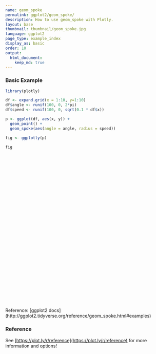 ```yaml
---
name: geom_spoke
permalink: ggplot2/geom_spoke/
description: How to use geom_spoke with Plotly.
layout: base
thumbnail: thumbnail/geom_spoke.jpg
language: ggplot2
page_type: example_index
display_as: basic
order: 10
output:
  html_document:
    keep_md: true
---
```



### Basic Example


```r
library(plotly)

df <- expand.grid(x = 1:10, y=1:10)
df$angle <- runif(100, 0, 2*pi)
df$speed <- runif(100, 0, sqrt(0.1 * df$x))

p <- ggplot(df, aes(x, y)) +
  geom_point() +
  geom_spoke(aes(angle = angle, radius = speed))

fig <- ggplotly(p)

fig
```

<div id="htmlwidget-d45e24a45d1bd7aed9dd" style="width:672px;height:480px;" class="plotly html-widget"></div>
<script type="application/json" data-for="htmlwidget-d45e24a45d1bd7aed9dd">{"x":{"data":[{"x":[1,2,3,4,5,6,7,8,9,10,1,2,3,4,5,6,7,8,9,10,1,2,3,4,5,6,7,8,9,10,1,2,3,4,5,6,7,8,9,10,1,2,3,4,5,6,7,8,9,10,1,2,3,4,5,6,7,8,9,10,1,2,3,4,5,6,7,8,9,10,1,2,3,4,5,6,7,8,9,10,1,2,3,4,5,6,7,8,9,10,1,2,3,4,5,6,7,8,9,10],"y":[1,1,1,1,1,1,1,1,1,1,2,2,2,2,2,2,2,2,2,2,3,3,3,3,3,3,3,3,3,3,4,4,4,4,4,4,4,4,4,4,5,5,5,5,5,5,5,5,5,5,6,6,6,6,6,6,6,6,6,6,7,7,7,7,7,7,7,7,7,7,8,8,8,8,8,8,8,8,8,8,9,9,9,9,9,9,9,9,9,9,10,10,10,10,10,10,10,10,10,10],"text":["x:  1<br />y:  1","x:  2<br />y:  1","x:  3<br />y:  1","x:  4<br />y:  1","x:  5<br />y:  1","x:  6<br />y:  1","x:  7<br />y:  1","x:  8<br />y:  1","x:  9<br />y:  1","x: 10<br />y:  1","x:  1<br />y:  2","x:  2<br />y:  2","x:  3<br />y:  2","x:  4<br />y:  2","x:  5<br />y:  2","x:  6<br />y:  2","x:  7<br />y:  2","x:  8<br />y:  2","x:  9<br />y:  2","x: 10<br />y:  2","x:  1<br />y:  3","x:  2<br />y:  3","x:  3<br />y:  3","x:  4<br />y:  3","x:  5<br />y:  3","x:  6<br />y:  3","x:  7<br />y:  3","x:  8<br />y:  3","x:  9<br />y:  3","x: 10<br />y:  3","x:  1<br />y:  4","x:  2<br />y:  4","x:  3<br />y:  4","x:  4<br />y:  4","x:  5<br />y:  4","x:  6<br />y:  4","x:  7<br />y:  4","x:  8<br />y:  4","x:  9<br />y:  4","x: 10<br />y:  4","x:  1<br />y:  5","x:  2<br />y:  5","x:  3<br />y:  5","x:  4<br />y:  5","x:  5<br />y:  5","x:  6<br />y:  5","x:  7<br />y:  5","x:  8<br />y:  5","x:  9<br />y:  5","x: 10<br />y:  5","x:  1<br />y:  6","x:  2<br />y:  6","x:  3<br />y:  6","x:  4<br />y:  6","x:  5<br />y:  6","x:  6<br />y:  6","x:  7<br />y:  6","x:  8<br />y:  6","x:  9<br />y:  6","x: 10<br />y:  6","x:  1<br />y:  7","x:  2<br />y:  7","x:  3<br />y:  7","x:  4<br />y:  7","x:  5<br />y:  7","x:  6<br />y:  7","x:  7<br />y:  7","x:  8<br />y:  7","x:  9<br />y:  7","x: 10<br />y:  7","x:  1<br />y:  8","x:  2<br />y:  8","x:  3<br />y:  8","x:  4<br />y:  8","x:  5<br />y:  8","x:  6<br />y:  8","x:  7<br />y:  8","x:  8<br />y:  8","x:  9<br />y:  8","x: 10<br />y:  8","x:  1<br />y:  9","x:  2<br />y:  9","x:  3<br />y:  9","x:  4<br />y:  9","x:  5<br />y:  9","x:  6<br />y:  9","x:  7<br />y:  9","x:  8<br />y:  9","x:  9<br />y:  9","x: 10<br />y:  9","x:  1<br />y: 10","x:  2<br />y: 10","x:  3<br />y: 10","x:  4<br />y: 10","x:  5<br />y: 10","x:  6<br />y: 10","x:  7<br />y: 10","x:  8<br />y: 10","x:  9<br />y: 10","x: 10<br />y: 10"],"type":"scatter","mode":"markers","marker":{"autocolorscale":false,"color":"rgba(0,0,0,1)","opacity":1,"size":5.66929133858268,"symbol":"circle","line":{"width":1.88976377952756,"color":"rgba(0,0,0,1)"}},"hoveron":"points","showlegend":false,"xaxis":"x","yaxis":"y","hoverinfo":"text","frame":null},{"x":[1,0.790182090845554,null,2,1.99225613054776,null,3,3.21081112517547,null,4,3.86113401591574,null,5,5.04923643306149,null,6,5.88525302159584,null,7,7.02227706089555,null,8,8.4773253791279,null,9,8.36860945171814,null,10,9.34860620363986,null,1,0.843239620938294,null,2,2.06328992431896,null,3,2.96352740394525,null,4,4.0141400775071,null,5,5.32327092915562,null,6,6.06227737772853,null,7,6.43267772844969,null,8,7.77036757339961,null,9,9.0977910892295,null,10,9.98157745018861,null,1,1.03269177496472,null,2,2.19875353664419,null,3,3.01406227410507,null,4,3.88886808789486,null,5,5.59334976441354,null,6,5.89677686730726,null,7,7.25451101834564,null,8,7.85384228702344,null,9,8.97019825707029,null,10,10.3438032643897,null,1,1.0606265699402,null,2,1.67648779376268,null,3,3.03808086806022,null,4,3.98462141668822,null,5,4.64898182787756,null,6,6.00746588482978,null,7,7.17203197019483,null,8,7.98784100254864,null,9,8.91191738539419,null,10,10.63858019977,null,1,0.853753558226198,null,2,2.2167097943426,null,3,2.99770752143347,null,4,4.30007251540272,null,5,4.63168845670858,null,6,5.98269725357396,null,7,6.48349470874845,null,8,8.44355645027638,null,9,8.12081317268935,null,10,9.73911120932954,null,1,1.02315774260301,null,2,1.79838300445827,null,3,3.37357689770778,null,4,4.05505582902008,null,5,5.15398059084897,null,6,6.29228807624561,null,7,6.74297634132671,null,8,8.20886688677721,null,9,8.6264232552613,null,10,9.96717264637669,null,1,1.17335706772074,null,2,1.98019915118231,null,3,3.1720895278886,null,4,4.30776970377109,null,5,4.54156346356005,null,6,5.94630059427936,null,7,7.24668469868408,null,8,8.36798015264154,null,9,9.46622143842516,null,10,9.97059166976735,null,1,1.06104695561413,null,2,1.89937047359421,null,3,3.31464285684927,null,4,3.99807575501736,null,5,4.95658185464413,null,6,5.82293298936765,null,7,7.08570488459661,null,8,7.7451601289876,null,9,9.47698754168745,null,10,9.62947377168349,null,1,0.758629395356891,null,2,1.87280418828998,null,3,3.18254753335882,null,4,4.00111222270884,null,5,5.16001221045981,null,6,5.94911532527968,null,7,6.65154505656653,null,8,7.84817672522476,null,9,9.3836695549297,null,10,10.4193736048154,null,1,0.961099305266996,null,2,1.98286989985851,null,3,2.88165909206493,null,4,3.63434063712625,null,5,4.91868194024291,null,6,5.96785743070767,null,7,7.22204262510691,null,8,8.55426319659965,null,9,9.37543653001223,null,10,10.0488361656321],"y":[1,1.07893175868493,null,1,1.318496756089,null,1,1.14882675275203,null,1,1.01601746123756,null,1,0.529770293974947,null,1,1.38286414933976,null,1,1.07353732426294,null,1,1.05310081734419,null,1,1.3661274287692,null,1,0.663065017373859,null,2,2.19210918483653,null,2,2.30163722788572,null,2,1.84983963115101,null,2,1.80299346991578,null,2,2.27615238859376,null,2,1.88627761922889,null,2,1.98879292610041,null,2,1.69386309533492,null,2,2.00441416713963,null,2,1.73355750017137,null,3,3.04150170829495,null,3,3.02558835543629,null,3,3.18820518678993,null,3,2.94066743043841,null,3,3.32059312682551,null,3,3.18250833821458,null,3,2.28957903221831,null,3,2.91848192926396,null,3,3.50937476680673,null,3,3.32107542045295,null,4,3.83901063959518,null,4,3.84950436524274,null,4,3.98223617797737,null,4,3.89666469527567,null,4,4.60028941710212,null,4,4.03024541704998,null,4,4.06231572445519,null,4,3.99138088848518,null,4,4.23450004240137,null,4,4.12296314353484,null,5,5.19323513447117,null,5,4.78552497093112,null,5,4.99612289971847,null,5,5.15824887859272,null,5,4.8931572459361,null,5,5.03075397921427,null,5,5.2916814131686,null,5,4.62780301866152,null,5,5.3550703084405,null,5,5.51001654198647,null,6,6.05065250202703,null,6,6.15458268125767,null,6,6.11487176026012,null,6,6.54441805664359,null,6,5.67711274210815,null,6,5.34281195173887,null,6,5.95268363843128,null,6,5.6221588635679,null,6,6.2709417373073,null,6,6.09547606042836,null,7,6.97330350776208,null,7,7.44407395074016,null,7,6.79933902915323,null,7,6.66179772446101,null,7,7.21559840216065,null,7,6.83057223413997,null,7,6.73897061177582,null,7,6.85691021847334,null,7,6.19989894665703,null,7,6.894252701181,null,8,8.00553378003614,null,8,8.0047836451441,null,8,8.19351955670113,null,8,8.23144487755874,null,8,7.96159460983777,null,8,8.29681678220494,null,8,7.41416219670047,null,8,7.92939042433344,null,8,7.69414973440636,null,8,7.89332919501372,null,9,8.88041381363528,null,9,8.85754681073285,null,9,8.92729474949249,null,9,8.97678615020527,null,9,8.86512498918504,null,9,9.28683043925036,null,9,9.27202414584545,null,9,8.48651796713447,null,9,8.85561970584178,null,9,9.14306691708507,null,10,10.0338196541476,null,10,9.5797133254585,null,10,9.91419728037973,null,10,9.5130460744311,null,10,9.77768146299116,null,10,9.94306368158027,null,10,9.80058117926494,null,10,10.5012623895873,null,10,9.46560617107712,null,10,10.4735959019307],"text":["angle: 2.78177760<br />speed: 0.22417354<br />x:  1<br />y:  1","angle: 2.78177760<br />speed: 0.22417354<br />x:  1<br />y:  1",null,"angle: 1.59510535<br />speed: 0.31859088<br />x:  2<br />y:  1","angle: 1.59510535<br />speed: 0.31859088<br />x:  2<br />y:  1",null,"angle: 0.61472279<br />speed: 0.25805180<br />x:  3<br />y:  1","angle: 0.61472279<br />speed: 0.25805180<br />x:  3<br />y:  1",null,"angle: 3.02675540<br />speed: 0.13978670<br />x:  4<br />y:  1","angle: 3.02675540<br />speed: 0.13978670<br />x:  4<br />y:  1",null,"angle: 4.81671602<br />speed: 0.47280038<br />x:  5<br />y:  1","angle: 4.81671602<br />speed: 0.47280038<br />x:  5<br />y:  1",null,"angle: 1.86198408<br />speed: 0.39968966<br />x:  6<br />y:  1","angle: 1.86198408<br />speed: 0.39968966<br />x:  6<br />y:  1",null,"angle: 1.27664866<br />speed: 0.07683753<br />x:  7<br />y:  1","angle: 1.27664866<br />speed: 0.07683753<br />x:  7<br />y:  1",null,"angle: 0.11079104<br />speed: 0.48026994<br />x:  8<br />y:  1","angle: 0.11079104<br />speed: 0.48026994<br />x:  8<br />y:  1",null,"angle: 2.61610260<br />speed: 0.72986527<br />x:  9<br />y:  1","angle: 2.61610260<br />speed: 0.72986527<br />x:  9<br />y:  1",null,"angle: 3.61894670<br />speed: 0.73337512<br />x: 10<br />y:  1","angle: 3.61894670<br />speed: 0.73337512<br />x: 10<br />y:  1",null,"angle: 2.25521527<br />speed: 0.24795111<br />x:  1<br />y:  2","angle: 2.25521527<br />speed: 0.24795111<br />x:  1<br />y:  2",null,"angle: 1.36397526<br />speed: 0.30820550<br />x:  2<br />y:  2","angle: 1.36397526<br />speed: 0.30820550<br />x:  2<br />y:  2",null,"angle: 4.47411229<br />speed: 0.15452633<br />x:  3<br />y:  2","angle: 4.47411229<br />speed: 0.15452633<br />x:  3<br />y:  2",null,"angle: 4.78404077<br />speed: 0.19751333<br />x:  4<br />y:  2","angle: 4.78404077<br />speed: 0.19751333<br />x:  4<br />y:  2",null,"angle: 0.70695302<br />speed: 0.42516377<br />x:  5<br />y:  2","angle: 0.70695302<br />speed: 0.42516377<br />x:  5<br />y:  2",null,"angle: 5.21340802<br />speed: 0.12965821<br />x:  6<br />y:  2","angle: 5.21340802<br />speed: 0.12965821<br />x:  6<br />y:  2",null,"angle: 3.16134442<br />speed: 0.56743295<br />x:  7<br />y:  2","angle: 3.16134442<br />speed: 0.56743295<br />x:  7<br />y:  2",null,"angle: 4.06882568<br />speed: 0.38268898<br />x:  8<br />y:  2","angle: 4.06882568<br />speed: 0.38268898<br />x:  8<br />y:  2",null,"angle: 0.04510813<br />speed: 0.09789066<br />x:  9<br />y:  2","angle: 0.04510813<br />speed: 0.09789066<br />x:  9<br />y:  2",null,"angle: 4.64335616<br />speed: 0.26707863<br />x: 10<br />y:  2","angle: 4.64335616<br />speed: 0.26707863<br />x: 10<br />y:  2",null,"angle: 0.90358744<br />speed: 0.05283128<br />x:  1<br />y:  3","angle: 0.90358744<br />speed: 0.05283128<br />x:  1<br />y:  3",null,"angle: 0.12803983<br />speed: 0.20039394<br />x:  2<br />y:  3","angle: 0.12803983<br />speed: 0.20039394<br />x:  2<br />y:  3",null,"angle: 1.49621712<br />speed: 0.18872981<br />x:  3<br />y:  3","angle: 1.49621712<br />speed: 0.18872981<br />x:  3<br />y:  3",null,"angle: 3.63198574<br />speed: 0.12597879<br />x:  4<br />y:  3","angle: 3.63198574<br />speed: 0.12597879<br />x:  4<br />y:  3",null,"angle: 0.49537366<br />speed: 0.67442116<br />x:  5<br />y:  3","angle: 0.49537366<br />speed: 0.67442116<br />x:  5<br />y:  3",null,"angle: 2.08552269<br />speed: 0.20967668<br />x:  6<br />y:  3","angle: 2.08552269<br />speed: 0.20967668<br />x:  6<br />y:  3",null,"angle: 5.05639785<br />speed: 0.75463489<br />x:  7<br />y:  3","angle: 5.05639785<br />speed: 0.75463489<br />x:  7<br />y:  3",null,"angle: 3.65035921<br />speed: 0.16735374<br />x:  8<br />y:  3","angle: 3.65035921<br />speed: 0.16735374<br />x:  8<br />y:  3",null,"angle: 1.62923622<br />speed: 0.51024582<br />x:  9<br />y:  3","angle: 1.62923622<br />speed: 0.51024582<br />x:  9<br />y:  3",null,"angle: 0.75122802<br />speed: 0.47041483<br />x: 10<br />y:  3","angle: 0.75122802<br />speed: 0.47041483<br />x: 10<br />y:  3",null,"angle: 5.07255065<br />speed: 0.17202661<br />x:  1<br />y:  4","angle: 5.07255065<br />speed: 0.17202661<br />x:  1<br />y:  4",null,"angle: 3.57700906<br />speed: 0.35680398<br />x:  2<br />y:  4","angle: 3.57700906<br />speed: 0.35680398<br />x:  2<br />y:  4",null,"angle: 5.84671449<br />speed: 0.04202030<br />x:  3<br />y:  4","angle: 5.84671449<br />speed: 0.04202030<br />x:  3<br />y:  4",null,"angle: 4.56465115<br />speed: 0.10447337<br />x:  4<br />y:  4","angle: 4.56465115<br />speed: 0.10447337<br />x:  4<br />y:  4",null,"angle: 2.09992580<br />speed: 0.69538561<br />x:  5<br />y:  4","angle: 2.09992580<br />speed: 0.69538561<br />x:  5<br />y:  4",null,"angle: 1.32879068<br />speed: 0.03115325<br />x:  6<br />y:  4","angle: 1.32879068<br />speed: 0.03115325<br />x:  6<br />y:  4",null,"angle: 0.34753133<br />speed: 0.18297062<br />x:  7<br />y:  4","angle: 0.34753133<br />speed: 0.18297062<br />x:  7<br />y:  4",null,"angle: 3.75824484<br />speed: 0.01490404<br />x:  8<br />y:  4","angle: 3.75824484<br />speed: 0.01490404<br />x:  8<br />y:  4",null,"angle: 1.93010936<br />speed: 0.25049714<br />x:  9<br />y:  4","angle: 1.93010936<br />speed: 0.25049714<br />x:  9<br />y:  4",null,"angle: 0.19022878<br />speed: 0.65031116<br />x: 10<br />y:  4","angle: 0.19022878<br />speed: 0.65031116<br />x: 10<br />y:  4",null,"angle: 2.21865529<br />speed: 0.24233827<br />x:  1<br />y:  5","angle: 2.21865529<br />speed: 0.24233827<br />x:  1<br />y:  5",null,"angle: 5.50296995<br />speed: 0.30489781<br />x:  2<br />y:  5","angle: 5.50296995<br />speed: 0.30489781<br />x:  2<br />y:  5",null,"angle: 4.17840081<br />speed: 0.00450415<br />x:  3<br />y:  5","angle: 4.17840081<br />speed: 0.00450415<br />x:  3<br />y:  5",null,"angle: 0.48530215<br />speed: 0.33924360<br />x:  4<br />y:  5","angle: 0.48530215<br />speed: 0.33924360<br />x:  4<br />y:  5",null,"angle: 3.42393123<br />speed: 0.38349546<br />x:  5<br />y:  5","angle: 3.42393123<br />speed: 0.38349546<br />x:  5<br />y:  5",null,"angle: 2.08327552<br />speed: 0.03528728<br />x:  6<br />y:  5","angle: 2.08327552<br />speed: 0.03528728<br />x:  6<br />y:  5",null,"angle: 2.62751758<br />speed: 0.59317431<br />x:  7<br />y:  5","angle: 2.62751758<br />speed: 0.59317431<br />x:  7<br />y:  5",null,"angle: 5.58504180<br />speed: 0.57902756<br />x:  8<br />y:  5","angle: 5.58504180<br />speed: 0.57902756<br />x:  8<br />y:  5",null,"angle: 2.75776125<br />speed: 0.94817952<br />x:  9<br />y:  5","angle: 2.75776125<br />speed: 0.94817952<br />x:  9<br />y:  5",null,"angle: 2.04362538<br />speed: 0.57286982<br />x: 10<br />y:  5","angle: 2.04362538<br />speed: 0.57286982<br />x: 10<br />y:  5",null,"angle: 1.14198053<br />speed: 0.05569522<br />x:  1<br />y:  6","angle: 1.14198053<br />speed: 0.05569522<br />x:  1<br />y:  6",null,"angle: 2.48747978<br />speed: 0.25405751<br />x:  2<br />y:  6","angle: 2.48747978<br />speed: 0.25405751<br />x:  2<br />y:  6",null,"angle: 0.29831558<br />speed: 0.39083912<br />x:  3<br />y:  6","angle: 0.29831558<br />speed: 0.39083912<br />x:  3<br />y:  6",null,"angle: 1.47001111<br />speed: 0.54719481<br />x:  4<br />y:  6","angle: 1.47001111<br />speed: 0.54719481<br />x:  4<br />y:  6",null,"angle: 5.15737545<br />speed: 0.35772364<br />x:  5<br />y:  6","angle: 5.15737545<br />speed: 0.35772364<br />x:  5<br />y:  6",null,"angle: 5.13087313<br />speed: 0.71925548<br />x:  6<br />y:  6","angle: 5.13087313<br />speed: 0.71925548<br />x:  6<br />y:  6",null,"angle: 3.32364769<br />speed: 0.26134269<br />x:  7<br />y:  6","angle: 3.32364769<br />speed: 0.26134269<br />x:  7<br />y:  6",null,"angle: 5.21737187<br />speed: 0.43172827<br />x:  8<br />y:  6","angle: 5.21737187<br />speed: 0.43172827<br />x:  8<br />y:  6",null,"angle: 2.51411149<br />speed: 0.46148565<br />x:  9<br />y:  6","angle: 2.51411149<br />speed: 0.46148565<br />x:  9<br />y:  6",null,"angle: 1.90196226<br />speed: 0.10096194<br />x: 10<br />y:  6","angle: 1.90196226<br />speed: 0.10096194<br />x: 10<br />y:  6",null,"angle: 6.13038849<br />speed: 0.17540061<br />x:  1<br />y:  7","angle: 6.13038849<br />speed: 0.17540061<br />x:  1<br />y:  7",null,"angle: 1.61535589<br />speed: 0.44451518<br />x:  2<br />y:  7","angle: 1.61535589<br />speed: 0.44451518<br />x:  2<br />y:  7",null,"angle: 5.42128642<br />speed: 0.26434756<br />x:  3<br />y:  7","angle: 5.42128642<br />speed: 0.26434756<br />x:  3<br />y:  7",null,"angle: 5.45071066<br />speed: 0.45727778<br />x:  4<br />y:  7","angle: 5.45071066<br />speed: 0.45727778<br />x:  4<br />y:  7",null,"angle: 2.70199376<br />speed: 0.50660313<br />x:  5<br />y:  7","angle: 2.70199376<br />speed: 0.50660313<br />x:  5<br />y:  7",null,"angle: 4.40545906<br />speed: 0.17773405<br />x:  6<br />y:  7","angle: 4.40545906<br />speed: 0.17773405<br />x:  6<br />y:  7",null,"angle: 5.46954118<br />speed: 0.35915134<br />x:  7<br />y:  7","angle: 5.46954118<br />speed: 0.35915134<br />x:  7<br />y:  7",null,"angle: 5.91232615<br />speed: 0.39482158<br />x:  8<br />y:  7","angle: 5.91232615<br />speed: 0.39482158<br />x:  8<br />y:  7",null,"angle: 5.23999314<br />speed: 0.92602599<br />x:  9<br />y:  7","angle: 5.23999314<br />speed: 0.92602599<br />x:  9<br />y:  7",null,"angle: 4.44114296<br />speed: 0.10976038<br />x: 10<br />y:  7","angle: 4.44114296<br />speed: 0.10976038<br />x: 10<br />y:  7",null,"angle: 0.09040086<br />speed: 0.06129726<br />x:  1<br />y:  8","angle: 0.09040086<br />speed: 0.06129726<br />x:  1<br />y:  8",null,"angle: 3.09409122<br />speed: 0.10074316<br />x:  2<br />y:  8","angle: 3.09409122<br />speed: 0.10074316<br />x:  2<br />y:  8",null,"angle: 0.55140871<br />speed: 0.36939132<br />x:  3<br />y:  8","angle: 0.55140871<br />speed: 0.36939132<br />x:  3<br />y:  8",null,"angle: 1.57911019<br />speed: 0.23145288<br />x:  4<br />y:  8","angle: 1.57911019<br />speed: 0.23145288<br />x:  4<br />y:  8",null,"angle: 3.86580429<br />speed: 0.05796645<br />x:  5<br />y:  8","angle: 3.86580429<br />speed: 0.05796645<br />x:  5<br />y:  8",null,"angle: 2.10867758<br />speed: 0.34561963<br />x:  6<br />y:  8","angle: 2.10867758<br />speed: 0.34561963<br />x:  6<br />y:  8",null,"angle: 4.85765307<br />speed: 0.59207369<br />x:  7<br />y:  8","angle: 4.85765307<br />speed: 0.59207369<br />x:  7<br />y:  8",null,"angle: 3.41188629<br />speed: 0.26444106<br />x:  8<br />y:  8","angle: 3.41188629<br />speed: 0.26444106<br />x:  8<br />y:  8",null,"angle: 5.71301258<br />speed: 0.56662289<br />x:  9<br />y:  8","angle: 5.71301258<br />speed: 0.56662289<br />x:  9<br />y:  8",null,"angle: 3.42190269<br />speed: 0.38557534<br />x: 10<br />y:  8","angle: 3.42190269<br />speed: 0.38557534<br />x: 10<br />y:  8",null,"angle: 3.60159072<br />speed: 0.26937079<br />x:  1<br />y:  9","angle: 3.60159072<br />speed: 0.26937079<br />x:  1<br />y:  9",null,"angle: 3.98351291<br />speed: 0.19097562<br />x:  2<br />y:  9","angle: 3.98351291<br />speed: 0.19097562<br />x:  2<br />y:  9",null,"angle: 5.90416153<br />speed: 0.19649340<br />x:  3<br />y:  9","angle: 5.90416153<br />speed: 0.19649340<br />x:  3<br />y:  9",null,"angle: 4.76026440<br />speed: 0.02324048<br />x:  4<br />y:  9","angle: 4.76026440<br />speed: 0.02324048<br />x:  4<br />y:  9",null,"angle: 5.58282500<br />speed: 0.20927297<br />x:  5<br />y:  9","angle: 5.58282500<br />speed: 0.20927297<br />x:  5<br />y:  9",null,"angle: 1.74637295<br />speed: 0.29130903<br />x:  6<br />y:  9","angle: 1.74637295<br />speed: 0.29130903<br />x:  6<br />y:  9",null,"angle: 2.47875738<br />speed: 0.44206106<br />x:  7<br />y:  9","angle: 2.47875738<br />speed: 0.44206106<br />x:  7<br />y:  9",null,"angle: 4.42490572<br />speed: 0.53545691<br />x:  8<br />y:  9","angle: 4.42490572<br />speed: 0.53545691<br />x:  8<br />y:  9",null,"angle: 5.92326298<br />speed: 0.40993658<br />x:  9<br />y:  9","angle: 5.92326298<br />speed: 0.40993658<br />x:  9<br />y:  9",null,"angle: 0.32876388<br />speed: 0.44310536<br />x: 10<br />y:  9","angle: 0.32876388<br />speed: 0.44310536<br />x: 10<br />y:  9",null,"angle: 2.42595208<br />speed: 0.05154642<br />x:  1<br />y: 10","angle: 2.42595208<br />speed: 0.05154642<br />x:  1<br />y: 10",null,"angle: 4.67165339<br />speed: 0.42063563<br />x:  2<br />y: 10","angle: 4.67165339<br />speed: 0.42063563<br />x:  2<br />y: 10",null,"angle: 3.76893165<br />speed: 0.14617345<br />x:  3<br />y: 10","angle: 3.76893165<br />speed: 0.14617345<br />x:  3<br />y: 10",null,"angle: 4.06830469<br />speed: 0.60895886<br />x:  4<br />y: 10","angle: 4.06830469<br />speed: 0.60895886<br />x:  4<br />y: 10",null,"angle: 4.36173240<br />speed: 0.23672380<br />x:  5<br />y: 10","angle: 4.36173240<br />speed: 0.23672380<br />x:  5<br />y: 10",null,"angle: 4.19845466<br />speed: 0.06538264<br />x:  6<br />y: 10","angle: 4.19845466<br />speed: 0.06538264<br />x:  6<br />y: 10",null,"angle: 5.55141509<br />speed: 0.29844730<br />x:  7<br />y: 10","angle: 5.55141509<br />speed: 0.29844730<br />x:  7<br />y: 10",null,"angle: 0.73522758<br />speed: 0.74730962<br />x:  8<br />y: 10","angle: 0.73522758<br />speed: 0.74730962<br />x:  8<br />y: 10",null,"angle: 5.32482198<br />speed: 0.65309215<br />x:  9<br />y: 10","angle: 5.32482198<br />speed: 0.65309215<br />x:  9<br />y: 10",null,"angle: 1.46804171<br />speed: 0.47610718<br />x: 10<br />y: 10","angle: 1.46804171<br />speed: 0.47610718<br />x: 10<br />y: 10"],"type":"scatter","mode":"lines","line":{"width":1.88976377952756,"color":"rgba(0,0,0,1)","dash":"solid"},"hoveron":"points","showlegend":false,"xaxis":"x","yaxis":"y","hoverinfo":"text","frame":null}],"layout":{"margin":{"t":26.2283105022831,"r":7.30593607305936,"b":40.1826484018265,"l":48.9497716894977},"plot_bgcolor":"rgba(235,235,235,1)","paper_bgcolor":"rgba(255,255,255,1)","font":{"color":"rgba(0,0,0,1)","family":"","size":14.6118721461187},"xaxis":{"domain":[0,1],"automargin":true,"type":"linear","autorange":false,"range":[0.264631855136233,11.1325777399907],"tickmode":"array","ticktext":["3","6","9"],"tickvals":[3,6,9],"categoryorder":"array","categoryarray":["3","6","9"],"nticks":null,"ticks":"outside","tickcolor":"rgba(51,51,51,1)","ticklen":3.65296803652968,"tickwidth":0.66417600664176,"showticklabels":true,"tickfont":{"color":"rgba(77,77,77,1)","family":"","size":11.689497716895},"tickangle":-0,"showline":false,"linecolor":null,"linewidth":0,"showgrid":true,"gridcolor":"rgba(255,255,255,1)","gridwidth":0.66417600664176,"zeroline":false,"anchor":"y","title":{"text":"x","font":{"color":"rgba(0,0,0,1)","family":"","size":14.6118721461187}},"hoverformat":".2f"},"yaxis":{"domain":[0,1],"automargin":true,"type":"linear","autorange":false,"range":[0.0311956891943272,10.999836994368],"tickmode":"array","ticktext":["2.5","5.0","7.5","10.0"],"tickvals":[2.5,5,7.5,10],"categoryorder":"array","categoryarray":["2.5","5.0","7.5","10.0"],"nticks":null,"ticks":"outside","tickcolor":"rgba(51,51,51,1)","ticklen":3.65296803652968,"tickwidth":0.66417600664176,"showticklabels":true,"tickfont":{"color":"rgba(77,77,77,1)","family":"","size":11.689497716895},"tickangle":-0,"showline":false,"linecolor":null,"linewidth":0,"showgrid":true,"gridcolor":"rgba(255,255,255,1)","gridwidth":0.66417600664176,"zeroline":false,"anchor":"x","title":{"text":"y","font":{"color":"rgba(0,0,0,1)","family":"","size":14.6118721461187}},"hoverformat":".2f"},"shapes":[{"type":"rect","fillcolor":null,"line":{"color":null,"width":0,"linetype":[]},"yref":"paper","xref":"paper","x0":0,"x1":1,"y0":0,"y1":1}],"showlegend":false,"legend":{"bgcolor":"rgba(255,255,255,1)","bordercolor":"transparent","borderwidth":1.88976377952756,"font":{"color":"rgba(0,0,0,1)","family":"","size":11.689497716895}},"hovermode":"closest","barmode":"relative"},"config":{"doubleClick":"reset","showSendToCloud":false},"source":"A","attrs":{"6138154c219c":{"x":{},"y":{},"type":"scatter"},"6138128a37e1":{"angle":{},"radius":{},"x":{},"y":{}}},"cur_data":"6138154c219c","visdat":{"6138154c219c":["function (y) ","x"],"6138128a37e1":["function (y) ","x"]},"highlight":{"on":"plotly_click","persistent":false,"dynamic":false,"selectize":false,"opacityDim":0.2,"selected":{"opacity":1},"debounce":0},"shinyEvents":["plotly_hover","plotly_click","plotly_selected","plotly_relayout","plotly_brushed","plotly_brushing","plotly_clickannotation","plotly_doubleclick","plotly_deselect","plotly_afterplot","plotly_sunburstclick"],"base_url":"https://plot.ly"},"evals":[],"jsHooks":[]}</script>
Reference: [ggplot2 docs](http://ggplot2.tidyverse.org/reference/geom_spoke.html#examples)

### Reference

See [https://plot.ly/r/reference](https://plot.ly/r/reference) for more information and options!
